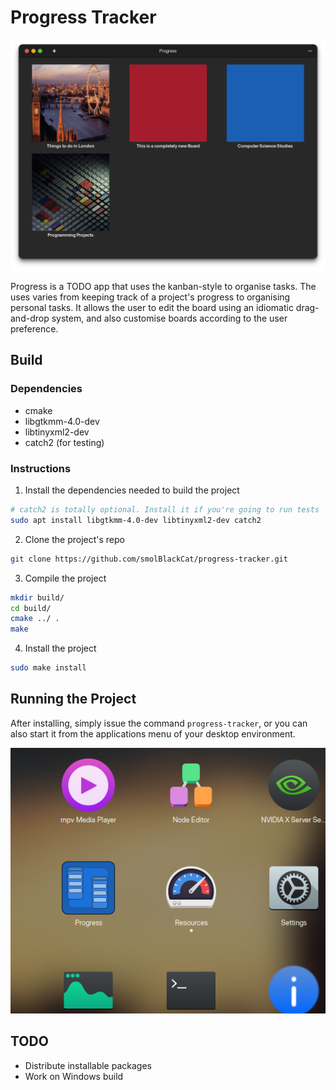 # Progress Tracker

![Application's Window](docs/main-view.png)

Progress is a TODO app that uses the kanban-style to organise tasks. The uses
varies from keeping track of a project's progress to organising personal tasks. It allows the user to edit the board using an idiomatic drag-and-drop system, and also
customise boards according to the user preference.

## Build

### Dependencies

* cmake
* libgtkmm-4.0-dev
* libtinyxml2-dev
* catch2 (for testing)

### Instructions

1. Install the dependencies needed to build the project

```sh
# catch2 is totally optional. Install it if you're going to run tests
sudo apt install libgtkmm-4.0-dev libtinyxml2-dev catch2
```

2. Clone the project's repo

```sh
git clone https://github.com/smolBlackCat/progress-tracker.git
```

3. Compile the project

```sh
mkdir build/
cd build/
cmake ../ .
make
```

4. Install the project

```sh
sudo make install
```

## Running the Project
After installing, simply issue the command `progress-tracker`, or you can also
start it from the applications menu of your desktop environment.

![Progress Icon](docs/progress-in-appmenu.png)

## TODO

* Distribute installable packages
* Work on Windows build
